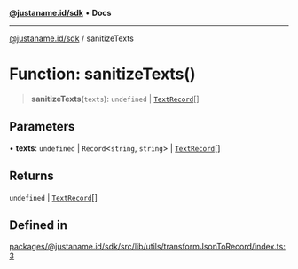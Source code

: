 [**@justaname.id/sdk**](../README.md) • **Docs**

***

[@justaname.id/sdk](../globals.md) / sanitizeTexts

# Function: sanitizeTexts()

> **sanitizeTexts**(`texts`): `undefined` \| [`TextRecord`](../interfaces/TextRecord.md)[]

## Parameters

• **texts**: `undefined` \| `Record`\<`string`, `string`\> \| [`TextRecord`](../interfaces/TextRecord.md)[]

## Returns

`undefined` \| [`TextRecord`](../interfaces/TextRecord.md)[]

## Defined in

[packages/@justaname.id/sdk/src/lib/utils/transformJsonToRecord/index.ts:3](https://github.com/JustaName-id/JustaName-sdk/blob/7430def13fc61cd3fc8b89d25e0869ee390cc2d0/packages/@justaname.id/sdk/src/lib/utils/transformJsonToRecord/index.ts#L3)
